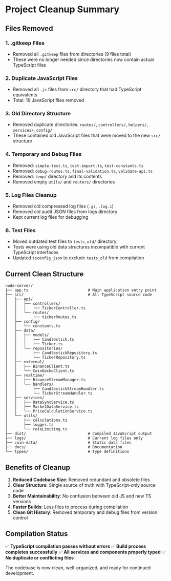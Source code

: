 # Project Cleanup Summary

## Files Removed

### 1. .gitkeep Files

- Removed all `.gitkeep` files from directories (9 files total)
- These were no longer needed since directories now contain actual TypeScript files

### 2. Duplicate JavaScript Files

- Removed all `.js` files from `src/` directory that had TypeScript equivalents
- Total: 19 JavaScript files removed

### 3. Old Directory Structure

- Removed duplicate directories: `routes/`, `controllers/`, `helpers/`, `services/`, `config/`
- These contained old JavaScript files that were moved to the new `src/` structure

### 4. Temporary and Debug Files

- Removed: `simple-test.ts`, `test-import.ts`, `test-constants.ts`
- Removed: `debug-routes.ts`, `final-validation.ts`, `validate-api.ts`
- Removed: `temp/` directory and its contents
- Removed empty `utils/` and `routers/` directories

### 5. Log Files Cleanup

- Removed old compressed log files (`.gz`, `.log.1`)
- Removed old audit JSON files from logs directory
- Kept current log files for debugging

### 6. Test Files

- Moved outdated test files to `tests_old/` directory
- Tests were using old data structures incompatible with current TypeScript interfaces
- Updated `tsconfig.json` to exclude `tests_old` from compilation

## Current Clean Structure

```
node-server/
├── app.ts                          # Main application entry point
├── src/                            # All TypeScript source code
│   ├── api/
│   │   ├── controllers/
│   │   │   └── TickerController.ts
│   │   └── routes/
│   │       └── tickerRoutes.ts
│   ├── config/
│   │   └── constants.ts
│   ├── data/
│   │   ├── models/
│   │   │   ├── Candlestick.ts
│   │   │   └── Ticker.ts
│   │   └── repositories/
│   │       ├── CandlestickRepository.ts
│   │       └── TickerRepository.ts
│   ├── external/
│   │   ├── BinanceClient.ts
│   │   └── CoinGeckoClient.ts
│   ├── realtime/
│   │   ├── BinanceStreamManager.ts
│   │   └── handlers/
│   │       ├── CandlestickStreamHandler.ts
│   │       └── TickerStreamHandler.ts
│   ├── services/
│   │   ├── DataSyncService.ts
│   │   ├── MarketDataService.ts
│   │   └── PriceCalculationService.ts
│   └── utils/
│       ├── calculations.ts
│       ├── logger.ts
│       └── rateLimiting.ts
├── dist/                           # Compiled JavaScript output
├── logs/                           # Current log files only
├── coin-data/                      # Static data files
├── docs/                           # Documentation
└── types/                          # Type definitions
```

## Benefits of Cleanup

1. **Reduced Codebase Size**: Removed redundant and obsolete files
2. **Clear Structure**: Single source of truth with TypeScript-only source code
3. **Better Maintainability**: No confusion between old JS and new TS versions
4. **Faster Builds**: Less files to process during compilation
5. **Clean Git History**: Removed temporary and debug files from version control

## Compilation Status

✅ **TypeScript compilation passes without errors**
✅ **Build process completes successfully**
✅ **All services and components properly typed**
✅ **No duplicate or conflicting files**

The codebase is now clean, well-organized, and ready for continued development.
